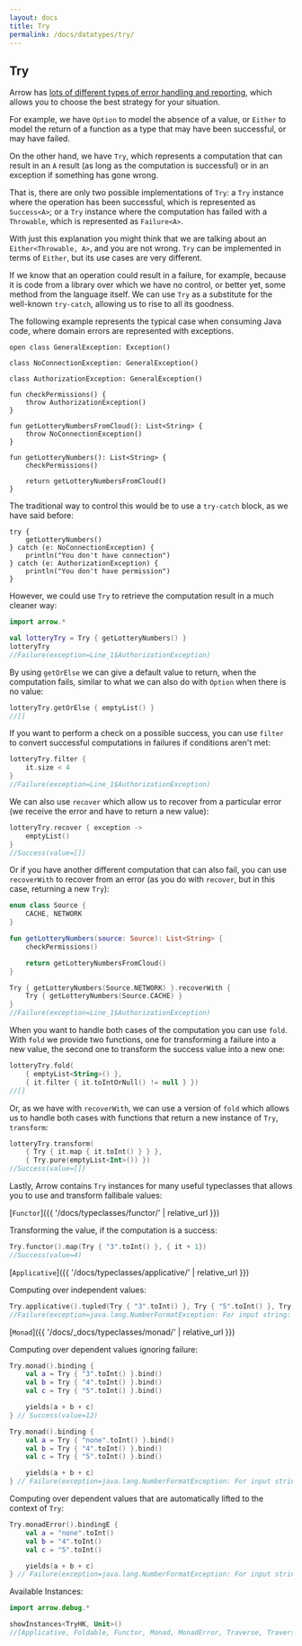 ```yaml
---
layout: docs
title: Try
permalink: /docs/datatypes/try/
---
```


## Try

Arrow has [lots of different types of error handling and reporting](http://arrow.io/docs/patterns/error_handling/), which allows you to choose the best strategy for your situation. 

For example, we have `Option` to model the absence of a value, or `Either` to model the return of a function as a type that may have been successful, or may have failed. 

On the other hand, we have `Try`, which represents a computation that can result in an `A` result (as long as the computation is successful) or in an exception if something has gone wrong. 

That is, there are only two possible implementations of `Try`: a `Try` instance where the operation has been successful, which is represented as `Success<A>`; or a `Try` instance where the computation has failed with a `Throwable`, which is represented as `Failure<A>`.

With just this explanation you might think that we are talking about an `Either<Throwable, A>`, and you are not wrong. `Try` can be implemented in terms of `Either`, but its use cases are very different.

If we know that an operation could result in a failure, for example, because it is code from a library over which we have no control, or better yet, some method from the language itself. We can use `Try` as a substitute for the well-known `try-catch`, allowing us to rise to all its goodness.

The following example represents the typical case when consuming Java code, where domain errors are represented with exceptions.  

```kotlin:ank:silent
open class GeneralException: Exception()

class NoConnectionException: GeneralException()

class AuthorizationException: GeneralException()

fun checkPermissions() {
    throw AuthorizationException()
}

fun getLotteryNumbersFromCloud(): List<String> {
    throw NoConnectionException()
}

fun getLotteryNumbers(): List<String> {
    checkPermissions()
    
    return getLotteryNumbersFromCloud()
}
```

The traditional way to control this would be to use a `try-catch` block, as we have said before:

```kotlin:ank
try {
    getLotteryNumbers()
} catch (e: NoConnectionException) {
    println("You don't have connection")
} catch (e: AuthorizationException) {
    println("You don't have permission")
}
```

However, we could use `Try` to retrieve the computation result in a much cleaner way:

```kotlin
import arrow.*

val lotteryTry = Try { getLotteryNumbers() }
lotteryTry
//Failure(exception=Line_1$AuthorizationException)
```

By using `getOrElse` we can give a default value to return, when the computation fails, similar to what we can also do with `Option` when there is no value:

```kotlin
lotteryTry.getOrElse { emptyList() }
//[]
```

If you want to perform a check on a possible success, you can use `filter` to convert successful computations in failures if conditions aren't met:

```kotlin
lotteryTry.filter {
    it.size < 4
}
//Failure(exception=Line_1$AuthorizationException)
```

We can also use `recover` which allow us to recover from a particular error (we receive the error and have to return a new value):

```kotlin
lotteryTry.recover { exception ->
    emptyList()
}
//Success(value=[])
```

Or if you have another different computation that can also fail, you can use `recoverWith` to recover from an error (as you do with `recover`, but in this case, returning a new `Try`):

```kotlin
enum class Source {
    CACHE, NETWORK
}

fun getLotteryNumbers(source: Source): List<String> {
    checkPermissions()

    return getLotteryNumbersFromCloud()
}

Try { getLotteryNumbers(Source.NETWORK) }.recoverWith {
    Try { getLotteryNumbers(Source.CACHE) }
}
//Failure(exception=Line_1$AuthorizationException)
```

When you want to handle both cases of the computation you can use `fold`. With `fold` we provide two functions, one for transforming a failure into a new value, the second one to transform the success value into a new one:

```kotlin
lotteryTry.fold(
    { emptyList<String>() },
    { it.filter { it.toIntOrNull() != null } })
//[]
```

Or, as we have with `recoverWith`, we can use a version of `fold` which allows us to handle both cases with functions that return a new instance of `Try`, `transform`:

```kotlin
lotteryTry.transform(
    { Try { it.map { it.toInt() } } },
    { Try.pure(emptyList<Int>()) })
//Success(value=[])
```

Lastly, Arrow contains `Try` instances for many useful typeclasses that allows you to use and transform fallibale values:

[`Functor`]({{ '/docs/typeclasses/functor/' | relative_url }})

Transforming the value, if the computation is a success:

```kotlin
Try.functor().map(Try { "3".toInt() }, { it + 1})
//Success(value=4)
```

[`Applicative`]({{ '/docs/typeclasses/applicative/' | relative_url }})

Computing over independent values:

```kotlin
Try.applicative().tupled(Try { "3".toInt() }, Try { "5".toInt() }, Try { "nope".toInt() })
//Failure(exception=java.lang.NumberFormatException: For input string: "nope")
```

[`Monad`]({{ '/docs/_docs/typeclasses/monad/' | relative_url }})

Computing over dependent values ignoring failure:

```kotlin
Try.monad().binding {
    val a = Try { "3".toInt() }.bind()
    val b = Try { "4".toInt() }.bind()
    val c = Try { "5".toInt() }.bind()

    yields(a + b + c)
} // Success(value=12)
```

```kotlin
Try.monad().binding {
    val a = Try { "none".toInt() }.bind()
    val b = Try { "4".toInt() }.bind()
    val c = Try { "5".toInt() }.bind()

    yields(a + b + c)
} // Failure(exception=java.lang.NumberFormatException: For input string: "none")
```

Computing over dependent values that are automatically lifted to the context of `Try`:

```kotlin
Try.monadError().bindingE {
    val a = "none".toInt()
    val b = "4".toInt()
    val c = "5".toInt()

    yields(a + b + c)
} // Failure(exception=java.lang.NumberFormatException: For input string: "none")
```

Available Instances:

```kotlin
import arrow.debug.*

showInstances<TryHK, Unit>()
//[Applicative, Foldable, Functor, Monad, MonadError, Traverse, TraverseFilter]
```

